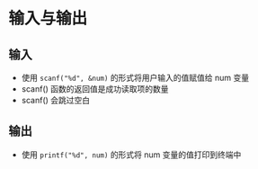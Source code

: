 # 输入与输出

## 输入

* 使用 `scanf("%d", &num)` 的形式将用户输入的值赋值给 num 变量
* scanf() 函数的返回值是成功读取项的数量
* scanf() 会跳过空白

## 输出

* 使用 `printf("%d", num)` 的形式将 num 变量的值打印到终端中
